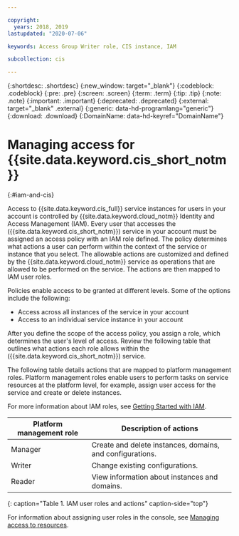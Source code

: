 ```yaml
---

copyright:
  years: 2018, 2019
lastupdated: "2020-07-06"

keywords: Access Group Writer role, CIS instance, IAM

subcollection: cis

---
```


{:shortdesc: .shortdesc}
{:new_window: target="_blank"}
{:codeblock: .codeblock}
{:pre: .pre}
{:screen: .screen}
{:term: .term}
{:tip: .tip}
{:note: .note}
{:important: .important}
{:deprecated: .deprecated}
{:external: target="_blank" .external}
{:generic: data-hd-programlang="generic"}
{:download: .download}
{:DomainName: data-hd-keyref="DomainName"}


# Managing access for {{site.data.keyword.cis_short_notm}}
{:#iam-and-cis} 

Access to {{site.data.keyword.cis_full}} service instances for users in your account is controlled by {{site.data.keyword.cloud_notm}} Identity and Access Management (IAM). Every user that accesses the ({{site.data.keyword.cis_short_notm}}) service in your account must be assigned an access policy with an IAM role defined. The policy determines what actions a user can perform within the context of the service or instance that you select. The allowable actions are customized and defined by the {{site.data.keyword.cloud_notm}} service as operations that are allowed to be performed on the service. The actions are then mapped to IAM user roles.

Policies enable access to be granted at different levels. Some of the options include the following:

* Access across all instances of the service in your account
* Access to an individual service instance in your account   

After you define the scope of the access policy, you assign a role, which determines the user's level of access. Review the following table that outlines what actions each role allows within the ({{site.data.keyword.cis_short_notm}}) service.

The following table details actions that are mapped to platform management roles. Platform management roles enable users to perform tasks on service resources at the platform level, for example, assign user access for the service and create or delete instances.

For more information about IAM roles, see [Getting Started with IAM](/docs/vpc?topic=vpc-iam-getting-started).

| Platform management role | Description of actions |
|--------------------------|--------------------------|
| Manager | Create and delete instances, domains, and configurations. |
| Writer | Change existing configurations. |
| Reader | View information about instances and domains. | 
{: caption="Table 1. IAM user roles and actions" caption-side="top"}

For information about assigning user roles in the console, see [Managing access to resources](/docs/iam?topic=iam-iammanidaccser#iammanidaccser).
